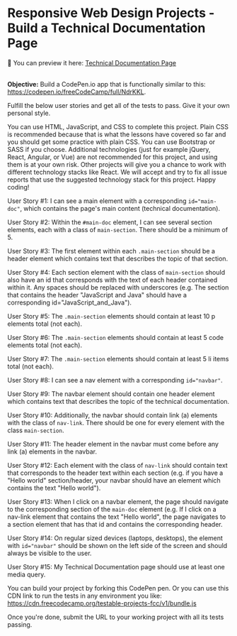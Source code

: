 # Responsive Web Design Projects - Build a Technical Documentation Page
💾 You can preview it here: [Technical Documentation Page](https://technical-docs-page.netlify.app)
<br>
<br>

<strong>Objective:</strong> Build a CodePen.io app that is functionally similar to this: https://codepen.io/freeCodeCamp/full/NdrKKL.

Fulfill the below user stories and get all of the tests to pass. Give it your own personal style.

You can use HTML, JavaScript, and CSS to complete this project. Plain CSS is recommended because that is what the lessons have covered so far and you should get some practice with plain CSS. You can use Bootstrap or SASS if you choose. Additional technologies (just for example jQuery, React, Angular, or Vue) are not recommended for this project, and using them is at your own risk. Other projects will give you a chance to work with different technology stacks like React. We will accept and try to fix all issue reports that use the suggested technology stack for this project. Happy coding!

User Story #1: I can see a main element with a corresponding ```id="main-doc"```, which contains the page's main content (technical documentation).

User Story #2: Within the ```#main-doc``` element, I can see several section elements, each with a class of ```main-section```. There should be a minimum of 5.

User Story #3: The first element within each ```.main-section``` should be a header element which contains text that describes the topic of that section.

User Story #4: Each section element with the class of ```main-section``` should also have an id that corresponds with the text of each header contained within it. Any spaces should be replaced with underscores (e.g. The section that contains the header "JavaScript and Java" should have a corresponding id="JavaScript_and_Java").

User Story #5: The ```.main-section``` elements should contain at least 10 p elements total (not each).

User Story #6: The ```.main-section``` elements should contain at least 5 code elements total (not each).

User Story #7: The ```.main-section``` elements should contain at least 5 li items total (not each).

User Story #8: I can see a nav element with a corresponding ```id="navbar"```.

User Story #9: The navbar element should contain one header element which contains text that describes the topic of the technical documentation.

User Story #10: Additionally, the navbar should contain link (a) elements with the class of ```nav-link```. There should be one for every element with the class ```main-section```.

User Story #11: The header element in the navbar must come before any link (a) elements in the navbar.

User Story #12: Each element with the class of ```nav-link``` should contain text that corresponds to the header text within each section (e.g. if you have a "Hello world" section/header, your navbar should have an element which contains the text "Hello world").

User Story #13: When I click on a navbar element, the page should navigate to the corresponding section of the ```main-doc``` element (e.g. If I click on a nav-link element that contains the text "Hello world", the page navigates to a section element that has that id and contains the corresponding header.

User Story #14: On regular sized devices (laptops, desktops), the element with ```id="navbar"``` should be shown on the left side of the screen and should always be visible to the user.

User Story #15: My Technical Documentation page should use at least one media query.

You can build your project by forking this CodePen pen. Or you can use this CDN link to run the tests in any environment you like: https://cdn.freecodecamp.org/testable-projects-fcc/v1/bundle.js

Once you're done, submit the URL to your working project with all its tests passing.
